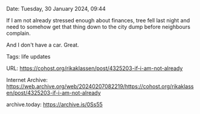 Date: Tuesday, 30 January 2024, 09:44

If I am not already stressed enough about finances, tree fell last night and need to somehow get that thing down to the city dump before neighbours complain.

And I don't have a car. Great.

Tags: life updates

URL: https://cohost.org/rikaklassen/post/4325203-if-i-am-not-already

Internet Archive: https://web.archive.org/web/20240207082219/https://cohost.org/rikaklassen/post/4325203-if-i-am-not-already

archive.today: https://archive.is/0Ss55
<!--
If you apperciate the blog post, please consider contributing to the COVID fund: https://www.paypal.me/bglamours.
-->
